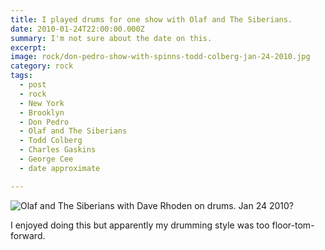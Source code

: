 ```yaml
---
title: I played drums for one show with Olaf and The Siberians.
date: 2010-01-24T22:00:00.000Z
summary: I'm not sure about the date on this.
excerpt: 
image: rock/don-pedro-show-with-spinns-todd-colberg-jan-24-2010.jpg
category: rock
tags:
  - post
  - rock
  - New York
  - Brooklyn
  - Don Pedro
  - Olaf and The Siberians
  - Todd Colberg
  - Charles Gaskins
  - George Cee
  - date approximate

---
```


![Olaf and The Siberians with Dave Rhoden on drums. Jan 24 2010?](/static/img/rock/don-pedro-show-with-spinns-tood-colberg-jan-24-2010.jpg)

I enjoyed doing this but apparently my drumming style was too floor-tom-forward.